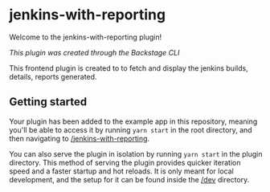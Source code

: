 # jenkins-with-reporting

Welcome to the jenkins-with-reporting plugin!

_This plugin was created through the Backstage CLI_

This frontend plugin is created to to fetch and display the jenkins builds, details, reports generated.

## Getting started

Your plugin has been added to the example app in this repository, meaning you'll be able to access it by running `yarn start` in the root directory, and then navigating to [/jenkins-with-reporting](http://localhost:3000/jenkins-with-reporting).

You can also serve the plugin in isolation by running `yarn start` in the plugin directory.
This method of serving the plugin provides quicker iteration speed and a faster startup and hot reloads.
It is only meant for local development, and the setup for it can be found inside the [/dev](./dev) directory.
